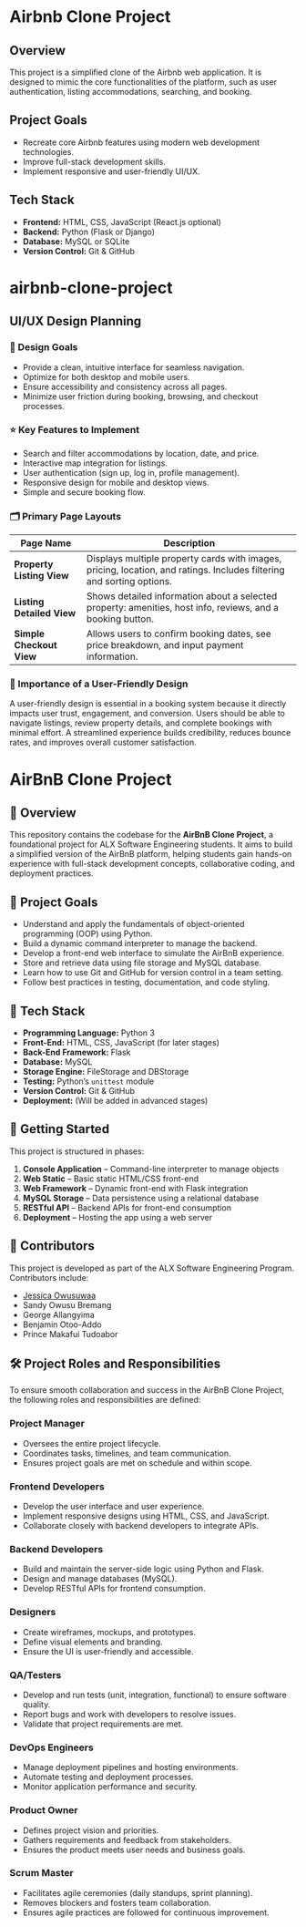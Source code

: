 # Airbnb Clone Project

## Overview

This project is a simplified clone of the Airbnb web application. It is designed to mimic the core functionalities of the platform, such as user authentication, listing accommodations, searching, and booking.

## Project Goals

- Recreate core Airbnb features using modern web development technologies.
- Improve full-stack development skills.
- Implement responsive and user-friendly UI/UX.

## Tech Stack

- **Frontend:** HTML, CSS, JavaScript (React.js optional)
- **Backend:** Python (Flask or Django)
- **Database:** MySQL or SQLite
- **Version Control:** Git & GitHub
# airbnb-clone-project
## UI/UX Design Planning

### 🎯 Design Goals

- Provide a clean, intuitive interface for seamless navigation.
- Optimize for both desktop and mobile users.
- Ensure accessibility and consistency across all pages.
- Minimize user friction during booking, browsing, and checkout processes.

### ⭐ Key Features to Implement

- Search and filter accommodations by location, date, and price.
- Interactive map integration for listings.
- User authentication (sign up, log in, profile management).
- Responsive design for mobile and desktop views.
- Simple and secure booking flow.

### 🗂️ Primary Page Layouts

| Page Name               | Description                                                                 |
|-------------------------|-----------------------------------------------------------------------------|
| **Property Listing View** | Displays multiple property cards with images, pricing, location, and ratings. Includes filtering and sorting options. |
| **Listing Detailed View** | Shows detailed information about a selected property: amenities, host info, reviews, and a booking button. |
| **Simple Checkout View** | Allows users to confirm booking dates, see price breakdown, and input payment information. |

### 🧠 Importance of a User-Friendly Design

A user-friendly design is essential in a booking system because it directly impacts user trust, engagement, and conversion. Users should be able to navigate listings, review property details, and complete bookings with minimal effort. A streamlined experience builds credibility, reduces bounce rates, and improves overall customer satisfaction.
# AirBnB Clone Project

## 📌 Overview

This repository contains the codebase for the **AirBnB Clone Project**, a foundational project for ALX Software Engineering students. It aims to build a simplified version of the AirBnB platform, helping students gain hands-on experience with full-stack development concepts, collaborative coding, and deployment practices.

## 🎯 Project Goals

- Understand and apply the fundamentals of object-oriented programming (OOP) using Python.
- Build a dynamic command interpreter to manage the backend.
- Develop a front-end web interface to simulate the AirBnB experience.
- Store and retrieve data using file storage and MySQL database.
- Learn how to use Git and GitHub for version control in a team setting.
- Follow best practices in testing, documentation, and code styling.

## 🧰 Tech Stack

- **Programming Language:** Python 3
- **Front-End:** HTML, CSS, JavaScript (for later stages)
- **Back-End Framework:** Flask
- **Database:** MySQL
- **Storage Engine:** FileStorage and DBStorage
- **Testing:** Python’s `unittest` module
- **Version Control:** Git & GitHub
- **Deployment:** (Will be added in advanced stages)

## 🚀 Getting Started

This project is structured in phases:
1. **Console Application** – Command-line interpreter to manage objects
2. **Web Static** – Basic static HTML/CSS front-end
3. **Web Framework** – Dynamic front-end with Flask integration
4. **MySQL Storage** – Data persistence using a relational database
5. **RESTful API** – Backend APIs for front-end consumption
6. **Deployment** – Hosting the app using a web server

## 👥 Contributors

This project is developed as part of the ALX Software Engineering Program.  
Contributors include:
- [Jessica Owusuwaa](https://github.com/theowusuwaacodes)
- Sandy Owusu Bremang
- George Allangyima
- Benjamin Otoo-Addo
- Prince Makafui Tudoabor
## 🛠️ Project Roles and Responsibilities

To ensure smooth collaboration and success in the AirBnB Clone Project, the following roles and responsibilities are defined:

### Project Manager
- Oversees the entire project lifecycle.
- Coordinates tasks, timelines, and team communication.
- Ensures project goals are met on schedule and within scope.

### Frontend Developers
- Develop the user interface and user experience.
- Implement responsive designs using HTML, CSS, and JavaScript.
- Collaborate closely with backend developers to integrate APIs.

### Backend Developers
- Build and maintain the server-side logic using Python and Flask.
- Design and manage databases (MySQL).
- Develop RESTful APIs for frontend consumption.

### Designers
- Create wireframes, mockups, and prototypes.
- Define visual elements and branding.
- Ensure the UI is user-friendly and accessible.

### QA/Testers
- Develop and run tests (unit, integration, functional) to ensure software quality.
- Report bugs and work with developers to resolve issues.
- Validate that project requirements are met.

### DevOps Engineers
- Manage deployment pipelines and hosting environments.
- Automate testing and deployment processes.
- Monitor application performance and security.

### Product Owner
- Defines project vision and priorities.
- Gathers requirements and feedback from stakeholders.
- Ensures the product meets user needs and business goals.

### Scrum Master
- Facilitates agile ceremonies (daily standups, sprint planning).
- Removes blockers and fosters team collaboration.
- Ensures agile practices are followed for continuous improvement.
